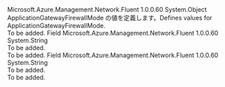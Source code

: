 <Type Name="ApplicationGatewayFirewallMode" FullName="Microsoft.Azure.Management.Network.Fluent.Models.ApplicationGatewayFirewallMode">
  <TypeSignature Language="C#" Value="public static class ApplicationGatewayFirewallMode" />
  <TypeSignature Language="ILAsm" Value=".class public auto ansi abstract sealed beforefieldinit ApplicationGatewayFirewallMode extends System.Object" />
  <TypeSignature Language="DocId" Value="T:Microsoft.Azure.Management.Network.Fluent.Models.ApplicationGatewayFirewallMode" />
  <TypeSignature Language="VB.NET" Value="Public Class ApplicationGatewayFirewallMode" />
  <TypeSignature Language="F#" Value="type ApplicationGatewayFirewallMode = class" />
  <AssemblyInfo>
    <AssemblyName>Microsoft.Azure.Management.Network.Fluent</AssemblyName>
    <AssemblyVersion>1.0.0.60</AssemblyVersion>
  </AssemblyInfo>
  <Base>
    <BaseTypeName>System.Object</BaseTypeName>
  </Base>
  <Interfaces />
  <Docs>
    <summary>
            <span data-ttu-id="074cb-101">ApplicationGatewayFirewallMode の値を定義します。</span><span class="sxs-lookup"><span data-stu-id="074cb-101">Defines values for ApplicationGatewayFirewallMode.</span></span>
            </summary>
    <remarks>To be added.</remarks>
  </Docs>
  <Members>
    <Member MemberName="Detection">
      <MemberSignature Language="C#" Value="public const string Detection;" />
      <MemberSignature Language="ILAsm" Value=".field public static literal string Detection" />
      <MemberSignature Language="DocId" Value="F:Microsoft.Azure.Management.Network.Fluent.Models.ApplicationGatewayFirewallMode.Detection" />
      <MemberSignature Language="VB.NET" Value="Public Const Detection As String " />
      <MemberSignature Language="F#" Value="val mutable Detection : string" Usage="Microsoft.Azure.Management.Network.Fluent.Models.ApplicationGatewayFirewallMode.Detection" />
      <MemberType>Field</MemberType>
      <AssemblyInfo>
        <AssemblyName>Microsoft.Azure.Management.Network.Fluent</AssemblyName>
        <AssemblyVersion>1.0.0.60</AssemblyVersion>
      </AssemblyInfo>
      <ReturnValue>
        <ReturnType>System.String</ReturnType>
      </ReturnValue>
      <Docs>
        <summary>To be added.</summary>
        <remarks>To be added.</remarks>
      </Docs>
    </Member>
    <Member MemberName="Prevention">
      <MemberSignature Language="C#" Value="public const string Prevention;" />
      <MemberSignature Language="ILAsm" Value=".field public static literal string Prevention" />
      <MemberSignature Language="DocId" Value="F:Microsoft.Azure.Management.Network.Fluent.Models.ApplicationGatewayFirewallMode.Prevention" />
      <MemberSignature Language="VB.NET" Value="Public Const Prevention As String " />
      <MemberSignature Language="F#" Value="val mutable Prevention : string" Usage="Microsoft.Azure.Management.Network.Fluent.Models.ApplicationGatewayFirewallMode.Prevention" />
      <MemberType>Field</MemberType>
      <AssemblyInfo>
        <AssemblyName>Microsoft.Azure.Management.Network.Fluent</AssemblyName>
        <AssemblyVersion>1.0.0.60</AssemblyVersion>
      </AssemblyInfo>
      <ReturnValue>
        <ReturnType>System.String</ReturnType>
      </ReturnValue>
      <Docs>
        <summary>To be added.</summary>
        <remarks>To be added.</remarks>
      </Docs>
    </Member>
  </Members>
</Type>